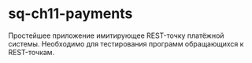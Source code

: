 # sq-ch11-payments
Простейшее приложение имитирующее REST-точку платёжной системы.
Необходимо для тестирования программ обращающихся к REST-точкам.
